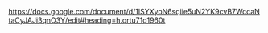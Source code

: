 https://docs.google.com/document/d/1ISYXyoN6sqiie5uN2YK9cvB7WccaNtaCyJAJi3qnO3Y/edit#heading=h.ortu71d1960t
